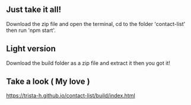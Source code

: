 ## Just take it all!
Download the zip file and open the terminal, cd to the folder 'contact-list' then run 'npm start'. 

## Light version
Download the build folder as a zip file and extract it then you got it!

## Take a look ( My love )
<https://trista-h.github.io/contact-list/build/index.html>
